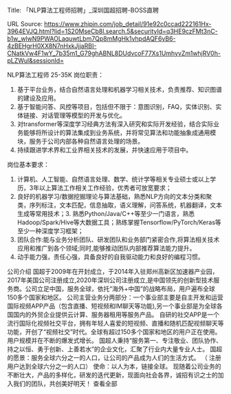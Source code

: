 Title: 「NLP算法工程师招聘」_深圳国超招聘-BOSS直聘

URL Source: https://www.zhipin.com/job_detail/91e92c0ccad222161Hx-3964EVJQ.html?lid=1S20MseCb8l.search.5&securityId=q3HE9czFMt3nC-b1w_wlwN9PWAOLaquwtLbm7Qp8mMgHk1vhpdAQF6yB6-4zBEHgrH0XX8N7nHxkJjjaRBI-CNatkVw4F1wY_7b35m1_G79ghABNL8DUdvcoF77Xs1UmhyvZm1whjRV0h-pLZWul&sessionId=

NLP算法工程师
                            25-35K
岗位职责：
1. 基于平台业务，结合自然语言处理和机器学习相关技术，负责推荐、知识图谱的建设及应用。
2. 基于智能问答、风控等项目，包括但不限于：意图识别，FAQ，实体识别、实体链接、对话管理等模型的开发与优化。 
3. 对transformer等深度学习经典方法有深入研究和实际开发经验，结合实际业务能够将所设计的算法集成到业务系统，并将常见算法和功能抽象成通用模块，服务于公司内部各种自然语言处理的场景。
4. 持续跟进学术界和工业界相关技术的发展，并快速应用于项目中。

岗位基本要求：
1. 计算机、人工智能、自然语言处理、数学、统计学等相关专业硕士或以上学历，3年以上算法工作相关工作经验，优秀者可放宽要求；
2. 良好的机器学习/数据挖掘理论与算法基础，熟悉NLP方向的文本分类和聚类，序列标注，文本匹配，信息抽取，语义理解，问答系统，机器翻译，文本生成等常用技术；3. 熟悉Python/Java/C++等至少一门语言，熟悉Hadoop/Spark/Hive等大数据工具；熟练掌握Tensorflow/PyTorch/Keras等至少一种深度学习框架；
4. 团队合作:能与业务分析团队、研发团队和业务部门紧密合作,将算法相关技术应用和推广到各个领域;同时,能够推动团队内部推荐算法能力提升。
5. 动手能力强，责任心强，具备良好的自我驱动能力和良好的编程习惯。

公司介绍
国超于2009年在开封成立，于2014年入驻郑州高新区加速器产业园，2017年美国公司注册成立,2020年深圳公司注册成立,是中国领先的创新型技术服务商。公司立足中国，服务全球，依托“海外+中国”的战略布局，用户遍布全球150多个国家和地区。       公司主营业务分两部分：一个事业部主要是自主开发和运营国际视频APP产品（包含直播、短视频和IM聊天等功能),另一个事业部是为全球各国国内的外贸企业提供云计算、服务器租用等服务产品。                          自研的社交APP是一个流行国际化视频社交平台，拥有年轻人喜爱的短视频、直播和随机匹配视频聊天等功能，开创了“视频社交”时代。全球有超过150多个国家和地区的用户正在使用。用户规模并在不断的爆发式增长。        国超人秉持“服务第一、专注敬业、团队协作、持之以恒、勇于创新、上善若水”的企业文化，汇聚了行业内大量专业人士。       国超的愿景：服务全球六分之一的人口，让公司的产品成为人们的生活方式。    （ 注册用户达到全球六分之一的人口）               使命：以人为本，链接全球。         现随着公司业务的不断壮大，产品的多样化，研发的迭代更新，现面向社会各界，诚招有识之士的加入我们的团队，共创美好明天！
                                        查看全部